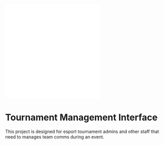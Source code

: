 ![League Ops Logo](resources/rsz_leagueops.png)
# Tournament Management Interface
This project is designed for esport tournament admins and other staff that need to manages team comms during an event.
